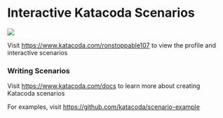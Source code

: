 # Interactive Katacoda Scenarios

[![](http://shields.katacoda.com/katacoda/ronstoppable107/count.svg)](https://www.katacoda.com/ronstoppable107 "Get your profile on Katacoda.com")

Visit https://www.katacoda.com/ronstoppable107 to view the profile and interactive scenarios

### Writing Scenarios
Visit https://www.katacoda.com/docs to learn more about creating Katacoda scenarios

For examples, visit https://github.com/katacoda/scenario-example
